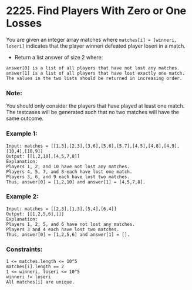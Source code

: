 # 2225. Find Players With Zero or One Losses
You are given an integer array matches where 
```matches[i] = [winneri, loseri]``` 
indicates that the player winneri defeated player loseri in a match.

- Return a list answer of size 2 where:

```
answer[0] is a list of all players that have not lost any matches.
answer[1] is a list of all players that have lost exactly one match.
The values in the two lists should be returned in increasing order.
```

### Note:

You should only consider the players that have played at least one match.
The testcases will be generated such that no two matches will have the same outcome.
 

### Example 1:
```
Input: matches = [[1,3],[2,3],[3,6],[5,6],[5,7],[4,5],[4,8],[4,9],[10,4],[10,9]]
Output: [[1,2,10],[4,5,7,8]]
Explanation:
Players 1, 2, and 10 have not lost any matches.
Players 4, 5, 7, and 8 each have lost one match.
Players 3, 6, and 9 each have lost two matches.
Thus, answer[0] = [1,2,10] and answer[1] = [4,5,7,8].
```
### Example 2:
```
Input: matches = [[2,3],[1,3],[5,4],[6,4]]
Output: [[1,2,5,6],[]]
Explanation:
Players 1, 2, 5, and 6 have not lost any matches.
Players 3 and 4 each have lost two matches.
Thus, answer[0] = [1,2,5,6] and answer[1] = [].
```
 

### Constraints:
```
1 <= matches.length <= 10^5
matches[i].length == 2
1 <= winneri, loseri <= 10^5
winneri != loseri
All matches[i] are unique.
```
